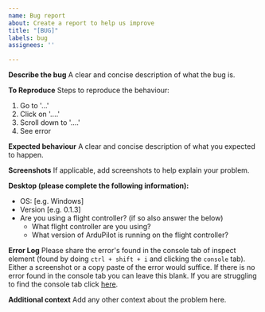 ```yaml
---
name: Bug report
about: Create a report to help us improve
title: "[BUG]"
labels: bug
assignees: ''

---
```


**Describe the bug**
A clear and concise description of what the bug is.

**To Reproduce**
Steps to reproduce the behaviour:
1. Go to '...'
2. Click on '....'
3. Scroll down to '....'
4. See error

**Expected behaviour**
A clear and concise description of what you expected to happen.

**Screenshots**
If applicable, add screenshots to help explain your problem.

**Desktop (please complete the following information):**
 - OS: [e.g. Windows]
 - Version [e.g. 0.1.3]
 - Are you using a flight controller? (if so also answer the below)
   - What flight controller are you using?
   - What version of ArduPilot is running on the flight controller?

**Error Log**
Please share the error's found in the console tab of inspect element (found by doing `ctrl + shift + i` and clicking the `console` tab). Either a screenshot or a copy paste of the error would suffice. If there is no error found in the console tab you can leave this blank. If you are struggling to find the console tab click [here](../../help/how_to_find_error_console.png).

**Additional context**
Add any other context about the problem here.

